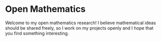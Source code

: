 # Open Mathematics

Welcome to my open mathematics research! I believe mathematical ideas should be shared freely, so I work on my projects openly and I hope that you find something interesting.
